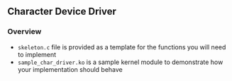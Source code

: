 ## Character Device Driver

### Overview
- `skeleton.c` file is provided as a template for the functions you will need to implement
- `sample_char_driver.ko` is a sample kernel module to demonstrate how your implementation should behave
